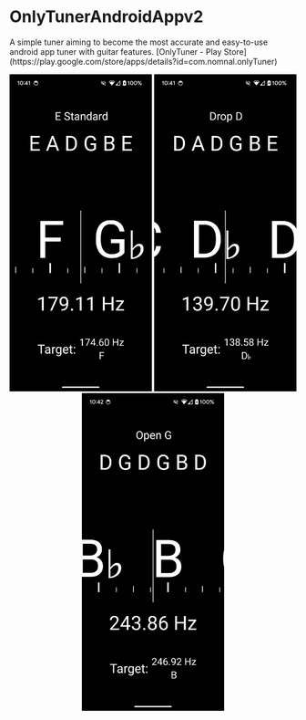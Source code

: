 # OnlyTunerAndroidAppv2
<p align="left">
A simple tuner aiming to become the most accurate and easy-to-use android app tuner with guitar features.
[OnlyTuner - Play Store](https://play.google.com/store/apps/details?id=com.nomnal.onlyTuner)
</p>
<p align="center">
  <img src="docs/imgs/screengrab4.png" width="250">
  <img src="docs/imgs/screengrab3.png" width="250">
  <img src="docs/imgs/screengrab2.png" width="250">
</p>
